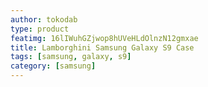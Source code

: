 ```yaml
---
author: tokodab
type: product
featimg: 16lIWuhGZjwop8hUVeHLdOlnzN12gmxae
title: Lamborghini Samsung Galaxy S9 Case
tags: [samsung, galaxy, s9]
category: [samsung]
---
```

